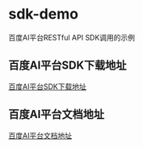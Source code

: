 # sdk-demo
百度AI平台RESTful API SDK调用的示例

## 百度AI平台SDK下载地址
[百度AI平台SDK下载地址](http://ai.baidu.com/sdk)

## 百度AI平台文档地址
[百度AI平台文档地址](http://ai.baidu.com/docs#/Begin/top)

